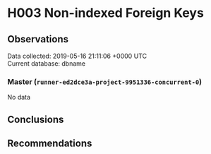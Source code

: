 # H003 Non-indexed Foreign Keys #

## Observations ##
Data collected: 2019-05-16 21:11:06 +0000 UTC  
Current database: dbname  

### Master (`runner-ed2dce3a-project-9951336-concurrent-0`) ###


No data


## Conclusions ##


## Recommendations ##

